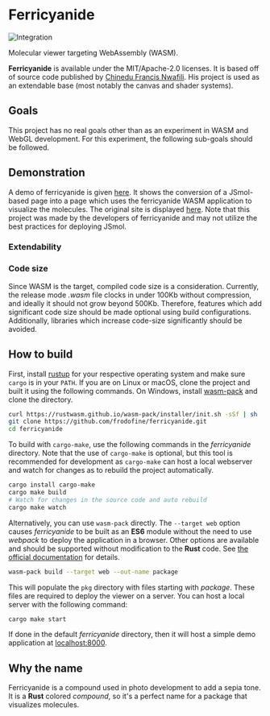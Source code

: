 # Ferricyanide

![Integration](https://github.com/frodofine/ferricyanide/workflows/Integration/badge.svg)

Molecular viewer targeting WebAssembly (WASM).

**Ferricyanide** is available under the MIT/Apache-2.0 licenses. It is based off of source code published by [Chinedu Francis Nwafili](https://github.com/chinedufn/webgl-water-tutorial). His project is used as an extendable base (most notably the canvas and shader systems).

## Goals

This project has no real goals other than as an experiment in WASM and WebGL development. For this experiment, the following sub-goals should be followed.

## Demonstration

A demo of ferricyanide is given [here](https://frodofine.github.com/ferricyanide). It shows the conversion of a JSmol-based page into a page which uses the ferricyanide WASM application to visualize the molecules. The original site is displayed [here](https://chopralab.github.io/n_sulfonylimine_reactions/cyclic.html?USE=WEBGL). Note that this project was made by the developers of ferricyanide and may not utilize the best practices for deploying JSmol.

### Extendability

### Code size

Since WASM is the target, compiled code size is a consideration. Currently, the release mode *.wasm* file clocks in under 100Kb without compression, and ideally it should not grow beyond 500Kb. Therefore, features which add significant code size should be made optional using build configurations. Additionally, libraries which increase code-size significantly should be avoided.

## How to build

First, install [rustup](https://rustup.rs/) for your respective operating system and make sure `cargo` is in your `PATH`. If you are on Linux or macOS, clone the project and built it using the following commands. On Windows, install [wasm-pack](https://rustwasm.github.io/wasm-pack/installer/) and clone the directory.

```bash
curl https://rustwasm.github.io/wasm-pack/installer/init.sh -sSf | sh
git clone https://github.com/frodofine/ferricyanide.git
cd ferricyanide
```

To build with `cargo-make`, use the following commands in the *ferricyanide* directory. Note that the use of `cargo-make` is optional, but this tool is recommended for development as `cargo-make` can host a local webserver and watch for changes as to rebuild the project automatically.

```bash
cargo install cargo-make
cargo make build
# Watch for changes in the source code and auto rebuild
cargo make watch
```

Alternatively, you can use `wasm-pack` directly. The `--target web` option causes *ferricyanide* to be built as an **ES6** module without the need to use *webpack* to deploy the application in a browser. Other options are available and should be supported without modification to the **Rust** code. See [the official documentation](https://rustwasm.github.io/docs/wasm-bindgen/examples/without-a-bundler.html) for details.

```bash
wasm-pack build --target web --out-name package
```

This will populate the `pkg` directory with files starting with *package*. These files are required to deploy the viewer on a server. You can host a local server with the following command:

```bash
cargo make start
```

If done in the default *ferricyanide* directory, then it will host a simple demo application at [localhost:8000](http://localhost:8000).

## Why the name

Ferricyanide is a compound used in photo development to add a sepia tone. It is a **Rust** colored *compound*, so it's a perfect name for a package that visualizes molecules.
